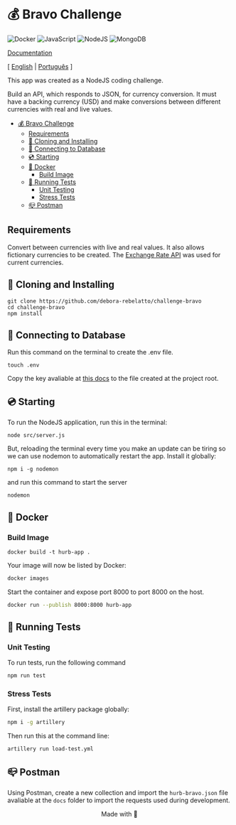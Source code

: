 # 💰 Bravo Challenge

![Docker](https://img.shields.io/badge/docker-%230db7ed.svg?style=for-the-badge&logo=docker&logoColor=white)
![JavaScript](https://img.shields.io/badge/javascript-%23323330.svg?style=for-the-badge&logo=javascript&logoColor=%23F7DF1E)
![NodeJS](https://img.shields.io/badge/node.js-6DA55F?style=for-the-badge&logo=node.js&logoColor=white)
![MongoDB](https://img.shields.io/badge/mongodb-003731?style=for-the-badge&logo=mongodb&logoColor=white)

[Documentation](docs/docs.md)

[ [English](docs/README.en.md) | [Português](docs/README.pt.md) ]

This app was created as a NodeJS coding challenge.

Build an API, which responds to JSON, for currency conversion. It must have a backing currency (USD) and make conversions between different currencies with real and live values.

- [💰 Bravo Challenge](#-bravo-challenge)
  - [Requirements](#requirements)
  - [:floppy_disk: Cloning and Installing](#floppy_disk-cloning-and-installing)
  - [:electric_plug: Connecting to Database](#electric_plug-connecting-to-database)
  - [:cd: Starting](#cd-starting)
  - [:whale2: Docker](#whale2-docker)
    - [Build Image](#build-image)
  - [:running: Running Tests](#running-running-tests)
    - [Unit Testing](#unit-testing)
    - [Stress Tests](#stress-tests)
  - [:mailbox_closed: Postman](#mailbox_closed-postman)

## Requirements
Convert between currencies with live and real values. It also allows fictionary currencies to be created.
The [Exchange Rate API](https://app.exchangerate-api.com/dashboard) was used for current currencies.

## :floppy_disk: Cloning and Installing
```
git clone https://github.com/debora-rebelatto/challenge-bravo
cd challenge-bravo
npm install
```

## :electric_plug: Connecting to Database
Run this command on the terminal to create the .env file.
```
touch .env
```
Copy the key avaliable at [this docs]() to the file created at the project root.

## :cd: Starting
To run the NodeJS application, run this in the terminal:

```
node src/server.js
```

But, reloading the terminal every time you make an update can be tiring so we can use nodemon to automatically restart the app. Install it globally:
```
npm i -g nodemon
```

and run this command to start the server
```
nodemon
```

## :whale2: Docker
### Build Image
```
docker build -t hurb-app .
```

Your image will now be listed by Docker:

```bash
docker images
```
Start the container and expose port 8000 to port 8000 on the host.

```bash
docker run --publish 8000:8000 hurb-app
```

## :running: Running Tests
### Unit Testing
To run tests, run the following command

```bash
npm run test
```

### Stress Tests
First, install the artillery package globally:
```bash
npm i -g artillery
```

Then run this at the command line:
```bash
artillery run load-test.yml
```

## :mailbox_closed: Postman
Using Postman, create a new collection and import the `hurb-bravo.json` file avaliable at the `docs` folder to import the requests used during development.


<p align="center"> Made with 🐝 </p>